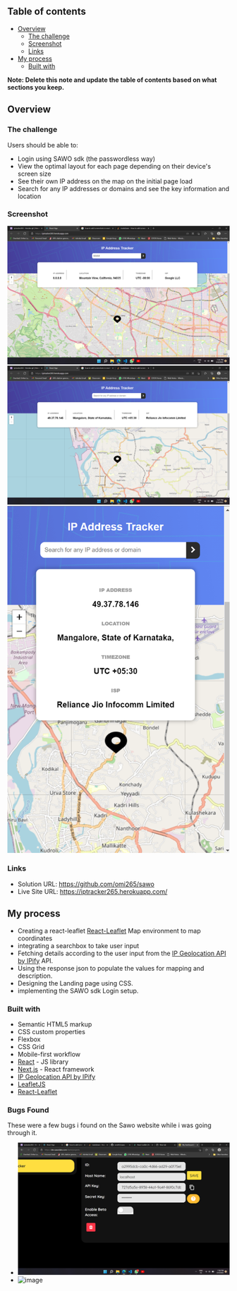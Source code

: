 ## Table of contents

- [Overview](#overview)
  - [The challenge](#the-challenge)
  - [Screenshot](#screenshot)
  - [Links](#links)
- [My process](#my-process)
  - [Built with](#built-with)

**Note: Delete this note and update the table of contents based on what sections you keep.**

## Overview

### The challenge

Users should be able to:

- Login using SAWO sdk (the passwordless way)
- View the optimal layout for each page depending on their device's screen size
- See their own IP address on the map on the initial page load
- Search for any IP addresses or domains and see the key information and location

### Screenshot

![image](./ss1.png)
![image](./ss2.png)
![image](./ss3.png)


### Links

- Solution URL: https://github.com/omi265/sawo
- Live Site URL: https://iptracker265.herokuapp.com/

## My process

- Creating a react-leaflet [React-Leaflet](https://react-leaflet.js.org/) Map environment to map coordinates
- integrating a searchbox to take user input
- Fetching details according to the user input from the  [IP Geolocation API by IPify](https://geo.ipify.org/) API.
- Using the response json to populate the values for mapping and description.
- Designing the Landing page using CSS.
- implementing the SAWO sdk Login setup. 

### Built with

- Semantic HTML5 markup
- CSS custom properties
- Flexbox
- CSS Grid
- Mobile-first workflow
- [React](https://reactjs.org/) - JS library
- [Next.js](https://nextjs.org/) - React framework
- [IP Geolocation API by IPify](https://geo.ipify.org/)
- [LeafletJS](https://leafletjs.com/)
- [React-Leaflet](https://react-leaflet.js.org/)

### Bugs Found
These were a few bugs i found on the Sawo website while i was going through it.
- ![image](./bug1.png)
- ![image](./bug2.png)
